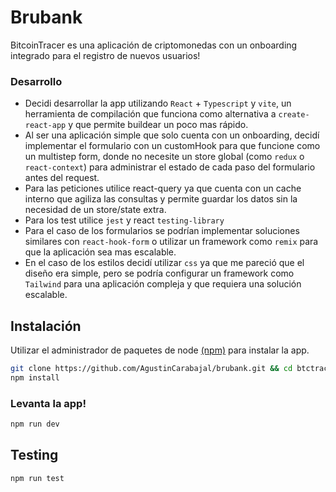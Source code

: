 # Brubank

BitcoinTracer es una aplicación de criptomonedas con un onboarding integrado para el registro de nuevos usuarios!

### Desarrollo

- Decidi desarrollar la app utilizando `React` + `Typescript` y `vite`, un herramienta de compilación que funciona como alternativa a `create-react-app` y que permite buildear un poco mas rápido.
- Al ser una aplicación simple que solo cuenta con un onboarding, decidí implementar el formulario con un customHook para que funcione como un multistep form, donde no necesite un store global (como `redux` o `react-context`) para administrar el estado de cada paso del formulario antes del request.
- Para las peticiones utilice react-query ya que cuenta con un cache interno que agiliza las consultas y permite guardar los datos sin la necesidad de un store/state extra.
- Para los test utilice `jest` y react `testing-library`
- Para el caso de los formularios se podrían implementar soluciones similares con `react-hook-form` o utilizar un framework como `remix` para que la aplicación sea mas escalable.
- En el caso de los estilos decidí utilizar `css` ya que me pareció que el diseño era simple, pero se podría configurar un framework como `Tailwind` para una aplicación compleja y que requiera una solución escalable.

## Instalación

Utilizar el administrador de paquetes de node [(npm)](https://www.npmjs.com) para instalar la app.

```bash
git clone https://github.com/AgustinCarabajal/brubank.git && cd btctracer
npm install
```

### Levanta la app!

```bash
npm run dev
```

## Testing

```bash
npm run test
```
